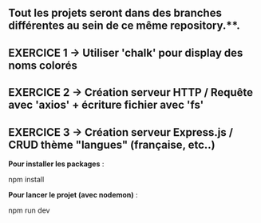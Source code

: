 ## Tout les projets seront dans des branches différentes au sein de ce même repository.**.



## EXERCICE 1 ->  Utiliser 'chalk' pour display des noms colorés

## EXERCICE 2 ->  Création serveur HTTP / Requête avec 'axios' + écriture fichier avec 'fs'

## EXERCICE 3 ->  Création serveur Express.js / CRUD thème "langues" (française, etc..)



 **Pour installer les packages** :

   npm install

 **Pour lancer le projet (avec nodemon)** :

   npm run dev